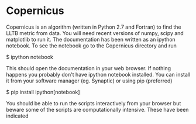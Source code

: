 # Copernicus
Copernicus is an algorithm (written in Python 2.7 and Fortran) to find the LLTB metric from data. You will need recent versions of numpy, scipy and matplotlib to run it. The documentation has been written as an ipython notebook. To see the notebook go to the Copernicus directory and run

$ ipython notebook

This should open the documentation in your web browser. If nothing happens you probably don't have ipython notebook installed. You can install it from your software manager (eg. Synaptic) or using pip (preferred)

$ pip install ipython[notebook]

You should be able to run the scripts interactively from your browser but beware some of the scripts are computationally intensive. These have been indicated 





